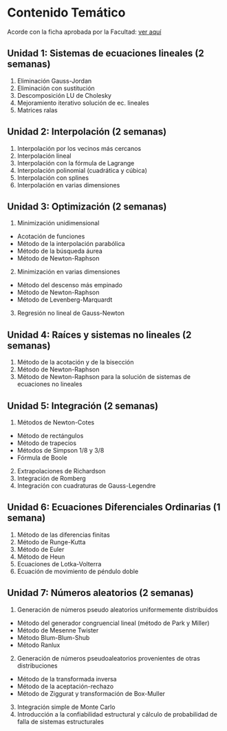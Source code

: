 # Contenido Temático
Acorde con la ficha aprobada por la Facultad: [ver aquí](/docs/ficha_asignatura_facultad.pdf)

## Unidad 1: Sistemas de ecuaciones lineales (2 semanas)
1. Eliminación Gauss-Jordan
2. Eliminación con sustitución
3. Descomposición LU de Cholesky
4. Mejoramiento iterativo solución de ec. lineales
5. Matrices ralas
## Unidad 2: Interpolación (2 semanas)
1. Interpolación por los vecinos más cercanos
2. Interpolación lineal
3. Interpolación con la fórmula de Lagrange
4. Interpolación polinomial (cuadrática y cúbica) 
5. Interpolación con splines
6. Interpolación en varias dimensiones
## Unidad 3: Optimización (2 semanas)
1. Minimización unidimensional
- Acotación de funciones
- Método de la interpolación parabólica
- Método de la búsqueda áurea
- Método de Newton-Raphson
2. Minimización en varias dimensiones
- Método del descenso más empinado
- Método de Newton-Raphson
- Método de Levenberg-Marquardt
3. Regresión no lineal de Gauss-Newton
## Unidad 4: Raíces y sistemas no lineales (2 semanas)
1. Método de la acotación y de la bisección
2. Método de Newton-Raphson
3. Método de Newton-Raphson para la solución de sistemas de ecuaciones no lineales
## Unidad 5: Integración (2 semanas)
1. Métodos de Newton-Cotes
- Método de rectángulos
- Método de trapecios
- Métodos de Simpson 1/8 y 3/8
- Fórmula de Boole
2. Extrapolaciones de Richardson
3. Integración de Romberg
4. Integración con cuadraturas de Gauss-Legendre
## Unidad 6: Ecuaciones Diferenciales Ordinarias (1 semana)
1. Método de las diferencias finitas
2. Método de Runge-Kutta
3. Método de Euler
4. Método de Heun
5. Ecuaciones de Lotka-Volterra
6. Ecuación de movimiento de péndulo doble
## Unidad 7: Números aleatorios (2 semanas)
1. Generación de números pseudo aleatorios uniformemente distribuidos
- Método del generador congruencial lineal (método de Park y Miller)
- Método de Mesenne Twister
- Método Blum-Blum-Shub
- Método Ranlux
2. Generación de números pseudoaleatorios provenientes de otras distribuciones
- Método de la transformada inversa
- Método de la aceptación-rechazo
- Método de Ziggurat y transformación de Box-Muller
3. Integración simple de Monte Carlo
4. Introducción a la confiabilidad estructural y cálculo de probabilidad de falla de sistemas estructurales
